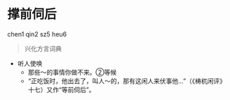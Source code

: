 # 撑前伺后
chen1 qin2 sz5 heu6
> 兴化方言词典
- 听人使唤
  - 那些～的事情你做不来。②等候
  - “正吃饭时，他出去了，叫人～的，那有这闲人来伏事他…”（《梼杌闲评》十七）又作“等前伺后”。
